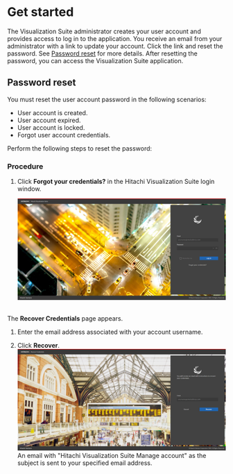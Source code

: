 # Get started

The Visualization Suite administrator creates your user account and provides access to log in
to the application.
You receive an email from your administrator with a link to update your account. Click the link
and reset the password. See [Password reset](#password-reset) for more details.
After resetting the password, you can access the Visualization Suite application.

## Password reset

You must reset the user account password in the following scenarios:

- User account is created.
- User account expired.
- User account is locked.
- Forgot user account credentials.<p>

Perform the following steps to reset the password:

### Procedure

1. Click **Forgot your credentials?** in the Hitachi Visualization Suite login window.<br>

   ![](../assets/images/loginpage.PNG)

<br>The **Recover Credentials** page appears.

1. Enter the email address associated with your account username.

2. Click **Recover**.<br>![](../assets/images/Recover.PNG)<br>An email with "Hitachi Visualization Suite Manage account" as the subject is sent to your
   specified email address.
